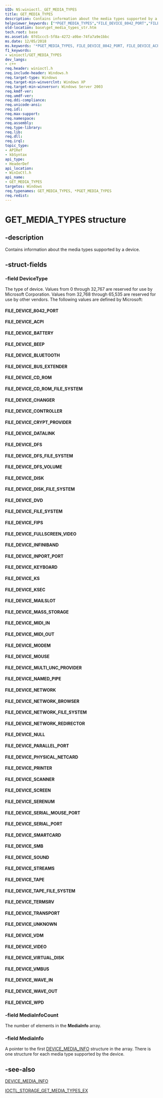 ```yaml
---
UID: NS:winioctl._GET_MEDIA_TYPES
title: GET_MEDIA_TYPES
description: Contains information about the media types supported by a device.
helpviewer_keywords: ["*PGET_MEDIA_TYPES","FILE_DEVICE_8042_PORT","FILE_DEVICE_ACPI","FILE_DEVICE_BATTERY","FILE_DEVICE_BEEP","FILE_DEVICE_BLUETOOTH","FILE_DEVICE_BUS_EXTENDER","FILE_DEVICE_CD_ROM","FILE_DEVICE_CD_ROM_FILE_SYSTEM","FILE_DEVICE_CHANGER","FILE_DEVICE_CONTROLLER","FILE_DEVICE_CRYPT_PROVIDER","FILE_DEVICE_DATALINK","FILE_DEVICE_DFS","FILE_DEVICE_DFS_FILE_SYSTEM","FILE_DEVICE_DFS_VOLUME","FILE_DEVICE_DISK","FILE_DEVICE_DISK_FILE_SYSTEM","FILE_DEVICE_DVD","FILE_DEVICE_FILE_SYSTEM","FILE_DEVICE_FIPS","FILE_DEVICE_FULLSCREEN_VIDEO","FILE_DEVICE_INFINIBAND","FILE_DEVICE_INPORT_PORT","FILE_DEVICE_KEYBOARD","FILE_DEVICE_KS","FILE_DEVICE_KSEC","FILE_DEVICE_MAILSLOT","FILE_DEVICE_MASS_STORAGE","FILE_DEVICE_MIDI_IN","FILE_DEVICE_MIDI_OUT","FILE_DEVICE_MODEM","FILE_DEVICE_MOUSE","FILE_DEVICE_MULTI_UNC_PROVIDER","FILE_DEVICE_NAMED_PIPE","FILE_DEVICE_NETWORK","FILE_DEVICE_NETWORK_BROWSER","FILE_DEVICE_NETWORK_FILE_SYSTEM","FILE_DEVICE_NETWORK_REDIRECTOR","FILE_DEVICE_NULL","FILE_DEVICE_PARALLEL_PORT","FILE_DEVICE_PHYSICAL_NETCARD","FILE_DEVICE_PRINTER","FILE_DEVICE_SCANNER","FILE_DEVICE_SCREEN","FILE_DEVICE_SERENUM","FILE_DEVICE_SERIAL_MOUSE_PORT","FILE_DEVICE_SERIAL_PORT","FILE_DEVICE_SMARTCARD","FILE_DEVICE_SMB","FILE_DEVICE_SOUND","FILE_DEVICE_STREAMS","FILE_DEVICE_TAPE","FILE_DEVICE_TAPE_FILE_SYSTEM","FILE_DEVICE_TERMSRV","FILE_DEVICE_TRANSPORT","FILE_DEVICE_UNKNOWN","FILE_DEVICE_VDM","FILE_DEVICE_VIDEO","FILE_DEVICE_VIRTUAL_DISK","FILE_DEVICE_VMBUS","FILE_DEVICE_WAVE_IN","FILE_DEVICE_WAVE_OUT","FILE_DEVICE_WPD","GET_MEDIA_TYPES","GET_MEDIA_TYPES structure","PGET_MEDIA_TYPES","PGET_MEDIA_TYPES structure pointer","_win32_get_media_types_str","base.get_media_types_str","winioctl/GET_MEDIA_TYPES","winioctl/PGET_MEDIA_TYPES"]
old-location: base\get_media_types_str.htm
tech.root: base
ms.assetid: 07d1ccc5-5f8a-4272-a9be-74fa7a9e1bbc
ms.date: 12/05/2018
ms.keywords: '*PGET_MEDIA_TYPES, FILE_DEVICE_8042_PORT, FILE_DEVICE_ACPI, FILE_DEVICE_BATTERY, FILE_DEVICE_BEEP, FILE_DEVICE_BLUETOOTH, FILE_DEVICE_BUS_EXTENDER, FILE_DEVICE_CD_ROM, FILE_DEVICE_CD_ROM_FILE_SYSTEM, FILE_DEVICE_CHANGER, FILE_DEVICE_CONTROLLER, FILE_DEVICE_CRYPT_PROVIDER, FILE_DEVICE_DATALINK, FILE_DEVICE_DFS, FILE_DEVICE_DFS_FILE_SYSTEM, FILE_DEVICE_DFS_VOLUME, FILE_DEVICE_DISK, FILE_DEVICE_DISK_FILE_SYSTEM, FILE_DEVICE_DVD, FILE_DEVICE_FILE_SYSTEM, FILE_DEVICE_FIPS, FILE_DEVICE_FULLSCREEN_VIDEO, FILE_DEVICE_INFINIBAND, FILE_DEVICE_INPORT_PORT, FILE_DEVICE_KEYBOARD, FILE_DEVICE_KS, FILE_DEVICE_KSEC, FILE_DEVICE_MAILSLOT, FILE_DEVICE_MASS_STORAGE, FILE_DEVICE_MIDI_IN, FILE_DEVICE_MIDI_OUT, FILE_DEVICE_MODEM, FILE_DEVICE_MOUSE, FILE_DEVICE_MULTI_UNC_PROVIDER, FILE_DEVICE_NAMED_PIPE, FILE_DEVICE_NETWORK, FILE_DEVICE_NETWORK_BROWSER, FILE_DEVICE_NETWORK_FILE_SYSTEM, FILE_DEVICE_NETWORK_REDIRECTOR, FILE_DEVICE_NULL, FILE_DEVICE_PARALLEL_PORT, FILE_DEVICE_PHYSICAL_NETCARD, FILE_DEVICE_PRINTER, FILE_DEVICE_SCANNER, FILE_DEVICE_SCREEN, FILE_DEVICE_SERENUM, FILE_DEVICE_SERIAL_MOUSE_PORT, FILE_DEVICE_SERIAL_PORT, FILE_DEVICE_SMARTCARD, FILE_DEVICE_SMB, FILE_DEVICE_SOUND, FILE_DEVICE_STREAMS, FILE_DEVICE_TAPE, FILE_DEVICE_TAPE_FILE_SYSTEM, FILE_DEVICE_TERMSRV, FILE_DEVICE_TRANSPORT, FILE_DEVICE_UNKNOWN, FILE_DEVICE_VDM, FILE_DEVICE_VIDEO, FILE_DEVICE_VIRTUAL_DISK, FILE_DEVICE_VMBUS, FILE_DEVICE_WAVE_IN, FILE_DEVICE_WAVE_OUT, FILE_DEVICE_WPD, GET_MEDIA_TYPES, GET_MEDIA_TYPES structure, PGET_MEDIA_TYPES, PGET_MEDIA_TYPES structure pointer, _win32_get_media_types_str, base.get_media_types_str, winioctl/GET_MEDIA_TYPES, winioctl/PGET_MEDIA_TYPES'
f1_keywords:
- winioctl/GET_MEDIA_TYPES
dev_langs:
- c++
req.header: winioctl.h
req.include-header: Windows.h
req.target-type: Windows
req.target-min-winverclnt: Windows XP
req.target-min-winversvr: Windows Server 2003
req.kmdf-ver: 
req.umdf-ver: 
req.ddi-compliance: 
req.unicode-ansi: 
req.idl: 
req.max-support: 
req.namespace: 
req.assembly: 
req.type-library: 
req.lib: 
req.dll: 
req.irql: 
topic_type:
- APIRef
- kbSyntax
api_type:
- HeaderDef
api_location:
- WinIoCtl.h
api_name:
- GET_MEDIA_TYPES
targetos: Windows
req.typenames: GET_MEDIA_TYPES, *PGET_MEDIA_TYPES
req.redist: 
---
```


# GET_MEDIA_TYPES structure


## -description


Contains information about the media types supported by a device.


## -struct-fields




### -field DeviceType

The type of device. Values from 0 through 32,767 are reserved for use by Microsoft Corporation. Values from 32,768 through 65,535 are reserved for use by other vendors. The following values are defined by Microsoft:

<a id="FILE_DEVICE_8042_PORT"></a>
<a id="file_device_8042_port"></a>


#### FILE_DEVICE_8042_PORT

<a id="FILE_DEVICE_ACPI"></a>
<a id="file_device_acpi"></a>


#### FILE_DEVICE_ACPI

<a id="FILE_DEVICE_BATTERY"></a>
<a id="file_device_battery"></a>


#### FILE_DEVICE_BATTERY

<a id="FILE_DEVICE_BEEP"></a>
<a id="file_device_beep"></a>


#### FILE_DEVICE_BEEP

<a id="FILE_DEVICE_BLUETOOTH"></a>
<a id="file_device_bluetooth"></a>


#### FILE_DEVICE_BLUETOOTH

<a id="FILE_DEVICE_BUS_EXTENDER"></a>
<a id="file_device_bus_extender"></a>


#### FILE_DEVICE_BUS_EXTENDER

<a id="FILE_DEVICE_CD_ROM"></a>
<a id="file_device_cd_rom"></a>


#### FILE_DEVICE_CD_ROM

<a id="FILE_DEVICE_CD_ROM_FILE_SYSTEM"></a>
<a id="file_device_cd_rom_file_system"></a>


#### FILE_DEVICE_CD_ROM_FILE_SYSTEM

<a id="FILE_DEVICE_CHANGER"></a>
<a id="file_device_changer"></a>


#### FILE_DEVICE_CHANGER

<a id="FILE_DEVICE_CONTROLLER"></a>
<a id="file_device_controller"></a>


#### FILE_DEVICE_CONTROLLER

<a id="FILE_DEVICE_CRYPT_PROVIDER"></a>
<a id="file_device_crypt_provider"></a>


#### FILE_DEVICE_CRYPT_PROVIDER

<a id="FILE_DEVICE_DATALINK"></a>
<a id="file_device_datalink"></a>


#### FILE_DEVICE_DATALINK

<a id="FILE_DEVICE_DFS"></a>
<a id="file_device_dfs"></a>


#### FILE_DEVICE_DFS

<a id="FILE_DEVICE_DFS_FILE_SYSTEM"></a>
<a id="file_device_dfs_file_system"></a>


#### FILE_DEVICE_DFS_FILE_SYSTEM

<a id="FILE_DEVICE_DFS_VOLUME"></a>
<a id="file_device_dfs_volume"></a>


#### FILE_DEVICE_DFS_VOLUME

<a id="FILE_DEVICE_DISK"></a>
<a id="file_device_disk"></a>


#### FILE_DEVICE_DISK

<a id="FILE_DEVICE_DISK_FILE_SYSTEM"></a>
<a id="file_device_disk_file_system"></a>


#### FILE_DEVICE_DISK_FILE_SYSTEM

<a id="FILE_DEVICE_DVD"></a>
<a id="file_device_dvd"></a>


#### FILE_DEVICE_DVD

<a id="FILE_DEVICE_FILE_SYSTEM"></a>
<a id="file_device_file_system"></a>


#### FILE_DEVICE_FILE_SYSTEM

<a id="FILE_DEVICE_FIPS"></a>
<a id="file_device_fips"></a>


#### FILE_DEVICE_FIPS

<a id="FILE_DEVICE_FULLSCREEN_VIDEO"></a>
<a id="file_device_fullscreen_video"></a>


#### FILE_DEVICE_FULLSCREEN_VIDEO

<a id="FILE_DEVICE_INFINIBAND"></a>
<a id="file_device_infiniband"></a>


#### FILE_DEVICE_INFINIBAND

<a id="FILE_DEVICE_INPORT_PORT"></a>
<a id="file_device_inport_port"></a>


#### FILE_DEVICE_INPORT_PORT

<a id="FILE_DEVICE_KEYBOARD"></a>
<a id="file_device_keyboard"></a>


#### FILE_DEVICE_KEYBOARD

<a id="FILE_DEVICE_KS"></a>
<a id="file_device_ks"></a>


#### FILE_DEVICE_KS

<a id="FILE_DEVICE_KSEC"></a>
<a id="file_device_ksec"></a>


#### FILE_DEVICE_KSEC

<a id="FILE_DEVICE_MAILSLOT"></a>
<a id="file_device_mailslot"></a>


#### FILE_DEVICE_MAILSLOT

<a id="FILE_DEVICE_MASS_STORAGE"></a>
<a id="file_device_mass_storage"></a>


#### FILE_DEVICE_MASS_STORAGE

<a id="FILE_DEVICE_MIDI_IN"></a>
<a id="file_device_midi_in"></a>


#### FILE_DEVICE_MIDI_IN

<a id="FILE_DEVICE_MIDI_OUT"></a>
<a id="file_device_midi_out"></a>


#### FILE_DEVICE_MIDI_OUT

<a id="FILE_DEVICE_MODEM"></a>
<a id="file_device_modem"></a>


#### FILE_DEVICE_MODEM

<a id="FILE_DEVICE_MOUSE"></a>
<a id="file_device_mouse"></a>


#### FILE_DEVICE_MOUSE

<a id="FILE_DEVICE_MULTI_UNC_PROVIDER"></a>
<a id="file_device_multi_unc_provider"></a>


#### FILE_DEVICE_MULTI_UNC_PROVIDER

<a id="FILE_DEVICE_NAMED_PIPE"></a>
<a id="file_device_named_pipe"></a>


#### FILE_DEVICE_NAMED_PIPE

<a id="FILE_DEVICE_NETWORK"></a>
<a id="file_device_network"></a>


#### FILE_DEVICE_NETWORK

<a id="FILE_DEVICE_NETWORK_BROWSER"></a>
<a id="file_device_network_browser"></a>


#### FILE_DEVICE_NETWORK_BROWSER

<a id="FILE_DEVICE_NETWORK_FILE_SYSTEM"></a>
<a id="file_device_network_file_system"></a>


#### FILE_DEVICE_NETWORK_FILE_SYSTEM

<a id="FILE_DEVICE_NETWORK_REDIRECTOR"></a>
<a id="file_device_network_redirector"></a>


#### FILE_DEVICE_NETWORK_REDIRECTOR

<a id="FILE_DEVICE_NULL"></a>
<a id="file_device_null"></a>


#### FILE_DEVICE_NULL

<a id="FILE_DEVICE_PARALLEL_PORT"></a>
<a id="file_device_parallel_port"></a>


#### FILE_DEVICE_PARALLEL_PORT

<a id="FILE_DEVICE_PHYSICAL_NETCARD"></a>
<a id="file_device_physical_netcard"></a>


#### FILE_DEVICE_PHYSICAL_NETCARD

<a id="FILE_DEVICE_PRINTER"></a>
<a id="file_device_printer"></a>


#### FILE_DEVICE_PRINTER

<a id="FILE_DEVICE_SCANNER"></a>
<a id="file_device_scanner"></a>


#### FILE_DEVICE_SCANNER

<a id="FILE_DEVICE_SCREEN"></a>
<a id="file_device_screen"></a>


#### FILE_DEVICE_SCREEN

<a id="FILE_DEVICE_SERENUM"></a>
<a id="file_device_serenum"></a>


#### FILE_DEVICE_SERENUM

<a id="FILE_DEVICE_SERIAL_MOUSE_PORT"></a>
<a id="file_device_serial_mouse_port"></a>


#### FILE_DEVICE_SERIAL_MOUSE_PORT

<a id="FILE_DEVICE_SERIAL_PORT"></a>
<a id="file_device_serial_port"></a>


#### FILE_DEVICE_SERIAL_PORT

<a id="FILE_DEVICE_SMARTCARD"></a>
<a id="file_device_smartcard"></a>


#### FILE_DEVICE_SMARTCARD

<a id="FILE_DEVICE_SMB"></a>
<a id="file_device_smb"></a>


#### FILE_DEVICE_SMB

<a id="FILE_DEVICE_SOUND"></a>
<a id="file_device_sound"></a>


#### FILE_DEVICE_SOUND

<a id="FILE_DEVICE_STREAMS"></a>
<a id="file_device_streams"></a>


#### FILE_DEVICE_STREAMS

<a id="FILE_DEVICE_TAPE"></a>
<a id="file_device_tape"></a>


#### FILE_DEVICE_TAPE

<a id="FILE_DEVICE_TAPE_FILE_SYSTEM"></a>
<a id="file_device_tape_file_system"></a>


#### FILE_DEVICE_TAPE_FILE_SYSTEM

<a id="FILE_DEVICE_TERMSRV"></a>
<a id="file_device_termsrv"></a>


#### FILE_DEVICE_TERMSRV

<a id="FILE_DEVICE_TRANSPORT"></a>
<a id="file_device_transport"></a>


#### FILE_DEVICE_TRANSPORT

<a id="FILE_DEVICE_UNKNOWN"></a>
<a id="file_device_unknown"></a>


#### FILE_DEVICE_UNKNOWN

<a id="FILE_DEVICE_VDM"></a>
<a id="file_device_vdm"></a>


#### FILE_DEVICE_VDM

<a id="FILE_DEVICE_VIDEO"></a>
<a id="file_device_video"></a>


#### FILE_DEVICE_VIDEO

<a id="FILE_DEVICE_VIRTUAL_DISK"></a>
<a id="file_device_virtual_disk"></a>


#### FILE_DEVICE_VIRTUAL_DISK

<a id="FILE_DEVICE_VMBUS"></a>
<a id="file_device_vmbus"></a>


#### FILE_DEVICE_VMBUS

<a id="FILE_DEVICE_WAVE_IN"></a>
<a id="file_device_wave_in"></a>


#### FILE_DEVICE_WAVE_IN

<a id="FILE_DEVICE_WAVE_OUT"></a>
<a id="file_device_wave_out"></a>


#### FILE_DEVICE_WAVE_OUT

<a id="FILE_DEVICE_WPD"></a>
<a id="file_device_wpd"></a>


#### FILE_DEVICE_WPD


### -field MediaInfoCount

The number of elements in the <b>MediaInfo</b> array.


### -field MediaInfo

A pointer to the first 
<a href="https://docs.microsoft.com/windows/desktop/api/winioctl/ns-winioctl-device_media_info">DEVICE_MEDIA_INFO</a> structure in the array. There is one structure for each media type supported by the device.


## -see-also




<a href="https://docs.microsoft.com/windows/desktop/api/winioctl/ns-winioctl-device_media_info">DEVICE_MEDIA_INFO</a>



<a href="https://docs.microsoft.com/windows/desktop/api/winioctl/ni-winioctl-ioctl_storage_get_media_types_ex">IOCTL_STORAGE_GET_MEDIA_TYPES_EX</a>
 

 

